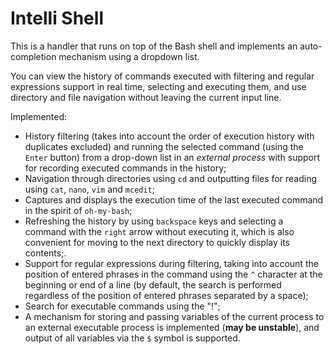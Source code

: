 # Intelli Shell

This is a handler that runs on top of the Bash shell and implements an auto-completion mechanism using a dropdown list.

You can view the history of commands executed with filtering and regular expressions support in real time, selecting and executing them, and use directory and file navigation without leaving the current input line.

Implemented:
- History filtering (takes into account the order of execution history with duplicates excluded) and running the selected command (using the `Enter` button) from a drop-down list in an *external process* with support for recording executed commands in the history;
- Navigation through directories using `cd` and outputting files for reading using `cat`, `nano`, `vim` and `mcedit`;
- Captures and displays the execution time of the last executed command in the spirit of `oh-my-bash`;
- Refreshing the history by using `backspace` keys and selecting a command with the `right` arrow without executing it, which is also convenient for moving to the next directory to quickly display its contents;.
- Support for regular expressions during filtering, taking into account the position of entered phrases in the command using the `^` character at the beginning or end of a line (by default, the search is performed regardless of the position of entered phrases separated by a space);
- Search for executable commands using the "!";
- A mechanism for storing and passing variables of the current process to an external executable process is implemented (**may be unstable**), and output of all variables via the `$` symbol is supported.